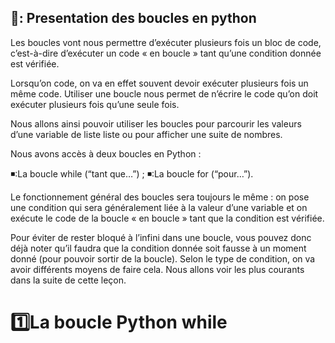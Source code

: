 ## 🔖: Presentation des boucles en python 


Les boucles vont nous permettre d’exécuter plusieurs fois un bloc de code, c’est-à-dire d’exécuter un code « en boucle » tant qu’une condition donnée est vérifiée.

Lorsqu’on code, on va en effet souvent devoir exécuter plusieurs fois un même code. Utiliser une boucle nous permet de n’écrire le code qu’on doit exécuter plusieurs fois qu’une seule fois.

Nous allons ainsi pouvoir utiliser les boucles pour parcourir les valeurs d’une variable de liste liste ou pour afficher une suite de nombres.


Nous avons accès à deux boucles en Python :

◾:La boucle while (“tant que…”) ;
◾:La boucle for (“pour…”).

Le fonctionnement général des boucles sera toujours le même : on pose une condition qui sera généralement liée à la valeur d’une variable et on exécute le code de la boucle « en boucle » tant que la condition est vérifiée.

Pour éviter de rester bloqué à l’infini dans une boucle, vous pouvez donc déjà noter qu’il faudra que la condition donnée soit fausse à un moment donné (pour pouvoir sortir de la boucle). Selon le type de condition, on va avoir différents moyens de faire cela. Nous allons voir les plus courants dans la suite de cette leçon.


# :one:La boucle Python while
